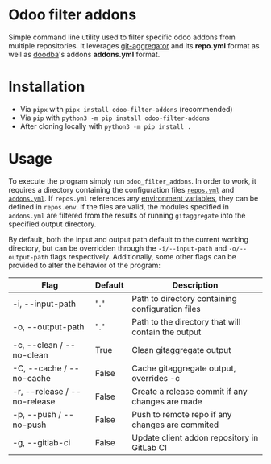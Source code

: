 # Odoo filter addons

Simple command line utility used to filter specific odoo addons from
multiple repositories. It leverages [git-aggregator](https://github.com/acsone/git-aggregator)
and its **repo.yml** format as well as [doodba](https://github.com/Tecnativa/doodba)'s
addons **addons.yml** format.

# Installation

- Via `pipx` with `pipx install odoo-filter-addons` (recommended)
- Via `pip` with `python3 -m pip install odoo-filter-addons`
- After cloning locally with `python3 -m pip install .`

# Usage

To execute the program simply run `odoo_filter_addons`. In order to work, it requires a directory
containing the configuration files [`repos.yml`](https://github.com/acsone/git-aggregator#configuration-file)
and [`addons.yml`](https://github.com/Tecnativa/doodba#optodoocustomsrcaddonsyaml). If `repos.yml`
references any [environment variables](https://www.dotenv.org/docs/security/env.html), they can
be defined in `repos.env`. If the files are valid, the modules specified in `addons.yml` are
filtered from the results of running `gitaggregate` into the specified output directory.

By default, both the input and output path default to the current working directory,
but can be overridden through the `-i/--input-path` and `-o/--output-path` flags
respectively. Additionally, some other flags can be provided to alter the behavior of
the program:

| Flag                          | Default | Description                                               |
|-------------------------------|---------|-----------------------------------------------------------|
| -i, --input-path              | "."     | Path to directory containing configuration files          |
| -o, --output-path             | "."     | Path to the directory that will contain the output        |
| -c, --clean / --no-clean      | True    | Clean gitaggregate output                                 |
| -C, --cache / --no-cache      | False   | Cache gitaggregate output, overrides -c                   |
| -r, --release / --no-release  | False   | Create a release commit if any changes are made           |
| -p, --push / --no-push        | False   | Push to remote repo if any changes are commited           |
| -g, --gitlab-ci               | False   | Update client addon repository in GitLab CI               |
